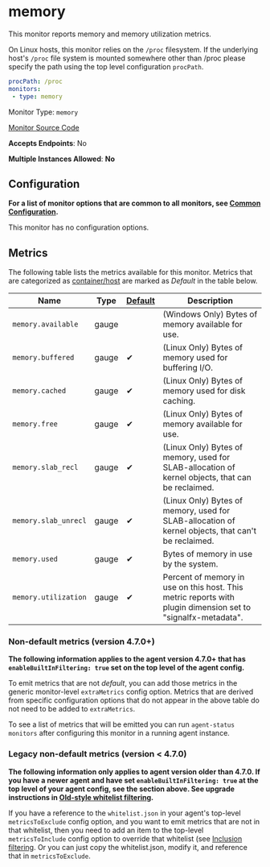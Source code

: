<!--- GENERATED BY gomplate from scripts/docs/monitor-page.md.tmpl --->

# memory

This monitor reports memory and memory utilization metrics.

On Linux hosts, this monitor relies on the `/proc` filesystem.
If the underlying host's `/proc` file system is mounted somewhere other than
/proc please specify the path using the top level configuration `procPath`.

```yaml
procPath: /proc
monitors:
 - type: memory
```


Monitor Type: `memory`

[Monitor Source Code](https://github.com/signalfx/signalfx-agent/tree/master/internal/monitors/memory)

**Accepts Endpoints**: No

**Multiple Instances Allowed**: **No**

## Configuration

**For a list of monitor options that are common to all monitors, see [Common
Configuration](../monitor-config.md#common-configuration).**


This monitor has no configuration options.
## Metrics

The following table lists the metrics available for this monitor.
Metrics that are categorized as
[container/host](https://docs.signalfx.com/en/latest/admin-guide/usage.html#about-custom-bundled-and-high-resolution-metrics)
are marked as _Default_ in the table below.

| Name | Type | [Default](https://docs.signalfx.com/en/latest/admin-guide/usage.html#about-custom-bundled-and-high-resolution-metrics) | Description |
| ---  | ---  | ---    | ---         |
| `memory.available` | gauge |  | (Windows Only) Bytes of memory available for use. |
| `memory.buffered` | gauge | ✔ | (Linux Only) Bytes of memory used for buffering I/O. |
| `memory.cached` | gauge | ✔ | (Linux Only) Bytes of memory used for disk caching. |
| `memory.free` | gauge | ✔ | (Linux Only) Bytes of memory available for use. |
| `memory.slab_recl` | gauge | ✔ | (Linux Only) Bytes of memory, used for SLAB-allocation of kernel objects, that can be reclaimed. |
| `memory.slab_unrecl` | gauge | ✔ | (Linux Only) Bytes of memory, used for SLAB-allocation of kernel objects, that can't be reclaimed. |
| `memory.used` | gauge | ✔ | Bytes of memory in use by the system. |
| `memory.utilization` | gauge | ✔ | Percent of memory in use on this host. This metric reports with plugin dimension set to "signalfx-metadata". |



### Non-default metrics (version 4.7.0+)

**The following information applies to the agent version 4.7.0+ that has
`enableBuiltInFiltering: true` set on the top level of the agent config.**

To emit metrics that are not _default_, you can add those metrics in the
generic monitor-level `extraMetrics` config option.  Metrics that are derived
from specific configuration options that do not appear in the above table do
not need to be added to `extraMetrics`.

To see a list of metrics that will be emitted you can run `agent-status
monitors` after configuring this monitor in a running agent instance.



### Legacy non-default metrics (version < 4.7.0)

**The following information only applies to agent version older than 4.7.0. If
you have a newer agent and have set `enableBuiltInFiltering: true` at the top
level of your agent config, see the section above. See upgrade instructions in
[Old-style whitelist filtering](../legacy-filtering.md#old-style-whitelist-filtering).**

If you have a reference to the `whitelist.json` in your agent's top-level
`metricsToExclude` config option, and you want to emit metrics that are not in
that whitelist, then you need to add an item to the top-level
`metricsToInclude` config option to override that whitelist (see [Inclusion
filtering](../legacy-filtering.md#inclusion-filtering).  Or you can just
copy the whitelist.json, modify it, and reference that in `metricsToExclude`.



